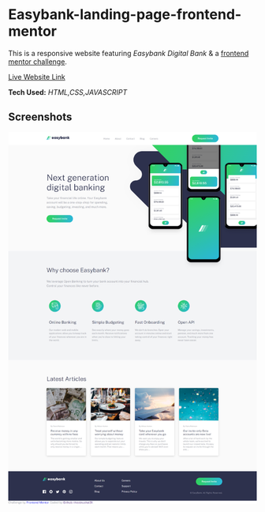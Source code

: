 # Easybank-landing-page-frontend-mentor

This is a responsive website featuring *Easybank Digital Bank* & a [frontend mentor challenge](https://www.frontendmentor.io/challenges/easybank-landing-page-WaUhkoDN).        

[Live Website Link](https://thisiskushal31.github.io/Easybank-landing-page-frontend-mentor/)       

**Tech Used:** *HTML,CSS,JAVASCRIPT*

## Screenshots

![App Screenshot](https://github.com/thisiskushal31/Easybank-landing-page-frontend-mentor/blob/Master/images/Easybank_Web_Output.png?raw=true)